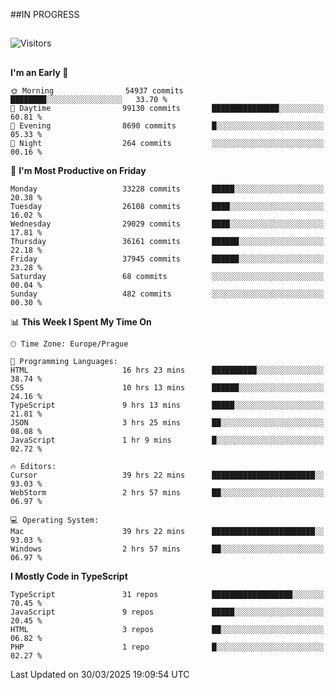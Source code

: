 ##IN PROGRESS
##
![Visitors](https://komarev.com/ghpvc/?username=petrbui&style=for-the-badge&label=Visitors+👀)



##
<!--
[![My GitHub stats](https://github-readme-stats.vercel.app/api?username=petrbui&theme=github_dark)](https://github.com/anuraghazra/github-readme-stats)

[![My wakatime stats](https://github-readme-stats.vercel.app/api/wakatime?username=petrbui&theme=github_dark)](https://github.com/anuraghazra/github-readme-stats)
-->
<!--START_SECTION:waka-->
**I'm an Early 🐤** 

```text
🌞 Morning                54937 commits       ████████░░░░░░░░░░░░░░░░░   33.70 % 
🌆 Daytime                99130 commits       ███████████████░░░░░░░░░░   60.81 % 
🌃 Evening                8690 commits        █░░░░░░░░░░░░░░░░░░░░░░░░   05.33 % 
🌙 Night                  264 commits         ░░░░░░░░░░░░░░░░░░░░░░░░░   00.16 % 
```
📅 **I'm Most Productive on Friday** 

```text
Monday                   33228 commits       █████░░░░░░░░░░░░░░░░░░░░   20.38 % 
Tuesday                  26108 commits       ████░░░░░░░░░░░░░░░░░░░░░   16.02 % 
Wednesday                29029 commits       ████░░░░░░░░░░░░░░░░░░░░░   17.81 % 
Thursday                 36161 commits       ██████░░░░░░░░░░░░░░░░░░░   22.18 % 
Friday                   37945 commits       ██████░░░░░░░░░░░░░░░░░░░   23.28 % 
Saturday                 68 commits          ░░░░░░░░░░░░░░░░░░░░░░░░░   00.04 % 
Sunday                   482 commits         ░░░░░░░░░░░░░░░░░░░░░░░░░   00.30 % 
```


📊 **This Week I Spent My Time On** 

```text
🕑︎ Time Zone: Europe/Prague

💬 Programming Languages: 
HTML                     16 hrs 23 mins      ██████████░░░░░░░░░░░░░░░   38.74 % 
CSS                      10 hrs 13 mins      ██████░░░░░░░░░░░░░░░░░░░   24.16 % 
TypeScript               9 hrs 13 mins       █████░░░░░░░░░░░░░░░░░░░░   21.81 % 
JSON                     3 hrs 25 mins       ██░░░░░░░░░░░░░░░░░░░░░░░   08.08 % 
JavaScript               1 hr 9 mins         █░░░░░░░░░░░░░░░░░░░░░░░░   02.72 % 

🔥 Editors: 
Cursor                   39 hrs 22 mins      ███████████████████████░░   93.03 % 
WebStorm                 2 hrs 57 mins       ██░░░░░░░░░░░░░░░░░░░░░░░   06.97 % 

💻 Operating System: 
Mac                      39 hrs 22 mins      ███████████████████████░░   93.03 % 
Windows                  2 hrs 57 mins       ██░░░░░░░░░░░░░░░░░░░░░░░   06.97 % 
```

**I Mostly Code in TypeScript** 

```text
TypeScript               31 repos            ██████████████████░░░░░░░   70.45 % 
JavaScript               9 repos             █████░░░░░░░░░░░░░░░░░░░░   20.45 % 
HTML                     3 repos             ██░░░░░░░░░░░░░░░░░░░░░░░   06.82 % 
PHP                      1 repo              █░░░░░░░░░░░░░░░░░░░░░░░░   02.27 % 
```




 Last Updated on 30/03/2025 19:09:54 UTC
<!--END_SECTION:waka-->
